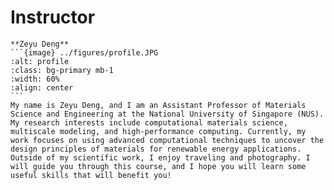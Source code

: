 # Instructor
````{card}
**Zeyu Deng**
```{image} ../figures/profile.JPG
:alt: profile
:class: bg-primary mb-1
:width: 60%
:align: center
```
My name is Zeyu Deng, and I am an Assistant Professor of Materials Science and Engineering at the National University of Singapore (NUS). My research interests include computational materials science, multiscale modeling, and high-performance computing. Currently, my work focuses on using advanced computational techniques to uncover the design principles of materials for renewable energy applications. Outside of my scientific work, I enjoy traveling and photography. I will guide you through this course, and I hope you will learn some useful skills that will benefit you!
````